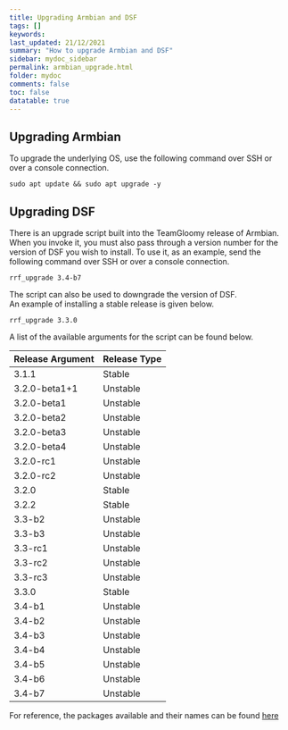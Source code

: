 ```yaml
---
title: Upgrading Armbian and DSF
tags: []
keywords: 
last_updated: 21/12/2021
summary: "How to upgrade Armbian and DSF"
sidebar: mydoc_sidebar
permalink: armbian_upgrade.html
folder: mydoc
comments: false
toc: false
datatable: true
---
```


## Upgrading Armbian

To upgrade the underlying OS, use the following command over SSH or over a console connection.   
```
sudo apt update && sudo apt upgrade -y
```

## Upgrading DSF

There is an upgrade script built into the TeamGloomy release of Armbian.  
When you invoke it, you must also pass through a version number for the version of DSF you wish to install.
To use it, as an example, send the following command over SSH or over a console connection.   

```
rrf_upgrade 3.4-b7
```  
The script can also be used to downgrade the version of DSF.  
An example of installing a stable release is given below.  
```
rrf_upgrade 3.3.0
```  

A list of the available arguments for the script can be found below.  

<div class="datatable-begin"></div>

|Release Argument|Release Type|
| :------------- |:-------------|
|3.1.1|Stable|
|3.2.0-beta1+1|Unstable|
|3.2.0-beta1|Unstable|
|3.2.0-beta2|Unstable|
|3.2.0-beta3|Unstable|
|3.2.0-beta4|Unstable|
|3.2.0-rc1|Unstable|
|3.2.0-rc2|Unstable|
|3.2.0|Stable|
|3.2.2|Stable|
|3.3-b2|Unstable|
|3.3-b3|Unstable|
|3.3-rc1|Unstable|
|3.3-rc2|Unstable|
|3.3-rc3|Unstable|
|3.3.0|Stable|
|3.4-b1|Unstable|
|3.4-b2|Unstable|
|3.4-b3|Unstable|
|3.4-b4|Unstable|
|3.4-b5|Unstable|
|3.4-b6|Unstable|
|3.4-b7|Unstable|

<div class="datatable-end"></div>

For reference, the packages available and their names can be found [here](https://pkg.duet3d.com/dists/unstable/armv7/binary-armhf/)